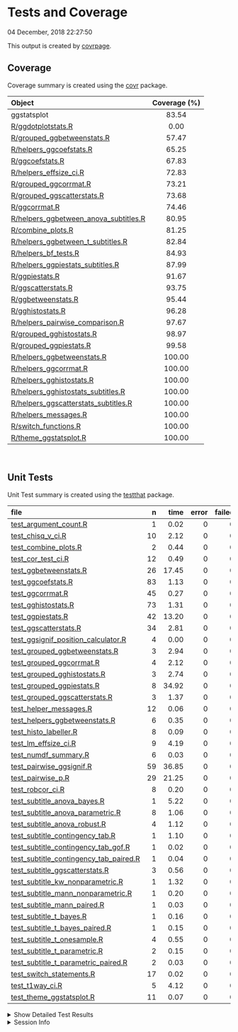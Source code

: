 Tests and Coverage
================
04 December, 2018 22:27:50

This output is created by
[covrpage](https://github.com/yonicd/covrpage).

## Coverage

Coverage summary is created using the
[covr](https://github.com/r-lib/covr)
package.

| Object                                                                               | Coverage (%) |
| :----------------------------------------------------------------------------------- | :----------: |
| ggstatsplot                                                                          |    83.54     |
| [R/ggdotplotstats.R](../R/ggdotplotstats.R)                                          |     0.00     |
| [R/grouped\_ggbetweenstats.R](../R/grouped_ggbetweenstats.R)                         |    57.47     |
| [R/helpers\_ggcoefstats.R](../R/helpers_ggcoefstats.R)                               |    65.25     |
| [R/ggcoefstats.R](../R/ggcoefstats.R)                                                |    67.83     |
| [R/helpers\_effsize\_ci.R](../R/helpers_effsize_ci.R)                                |    72.83     |
| [R/grouped\_ggcorrmat.R](../R/grouped_ggcorrmat.R)                                   |    73.21     |
| [R/grouped\_ggscatterstats.R](../R/grouped_ggscatterstats.R)                         |    73.68     |
| [R/ggcorrmat.R](../R/ggcorrmat.R)                                                    |    74.46     |
| [R/helpers\_ggbetween\_anova\_subtitles.R](../R/helpers_ggbetween_anova_subtitles.R) |    80.95     |
| [R/combine\_plots.R](../R/combine_plots.R)                                           |    81.25     |
| [R/helpers\_ggbetween\_t\_subtitles.R](../R/helpers_ggbetween_t_subtitles.R)         |    82.84     |
| [R/helpers\_bf\_tests.R](../R/helpers_bf_tests.R)                                    |    84.93     |
| [R/helpers\_ggpiestats\_subtitles.R](../R/helpers_ggpiestats_subtitles.R)            |    87.99     |
| [R/ggpiestats.R](../R/ggpiestats.R)                                                  |    91.67     |
| [R/ggscatterstats.R](../R/ggscatterstats.R)                                          |    93.75     |
| [R/ggbetweenstats.R](../R/ggbetweenstats.R)                                          |    95.44     |
| [R/gghistostats.R](../R/gghistostats.R)                                              |    96.28     |
| [R/helpers\_pairwise\_comparison.R](../R/helpers_pairwise_comparison.R)              |    97.67     |
| [R/grouped\_gghistostats.R](../R/grouped_gghistostats.R)                             |    98.97     |
| [R/grouped\_ggpiestats.R](../R/grouped_ggpiestats.R)                                 |    99.58     |
| [R/helpers\_ggbetweenstats.R](../R/helpers_ggbetweenstats.R)                         |    100.00    |
| [R/helpers\_ggcorrmat.R](../R/helpers_ggcorrmat.R)                                   |    100.00    |
| [R/helpers\_gghistostats.R](../R/helpers_gghistostats.R)                             |    100.00    |
| [R/helpers\_gghistostats\_subtitles.R](../R/helpers_gghistostats_subtitles.R)        |    100.00    |
| [R/helpers\_ggscatterstats\_subtitles.R](../R/helpers_ggscatterstats_subtitles.R)    |    100.00    |
| [R/helpers\_messages.R](../R/helpers_messages.R)                                     |    100.00    |
| [R/switch\_functions.R](../R/switch_functions.R)                                     |    100.00    |
| [R/theme\_ggstatsplot.R](../R/theme_ggstatsplot.R)                                   |    100.00    |

<br>

## Unit Tests

Unit Test summary is created using the
[testthat](https://github.com/r-lib/testthat)
package.

| file                                                                                          |  n |  time | error | failed | skipped | warning |
| :-------------------------------------------------------------------------------------------- | -: | ----: | ----: | -----: | ------: | ------: |
| [test\_argument\_count.R](testthat/test_argument_count.R)                                     |  1 |  0.02 |     0 |      0 |       0 |       0 |
| [test\_chisq\_v\_ci.R](testthat/test_chisq_v_ci.R)                                            | 10 |  2.12 |     0 |      0 |       0 |       0 |
| [test\_combine\_plots.R](testthat/test_combine_plots.R)                                       |  2 |  0.44 |     0 |      0 |       0 |       0 |
| [test\_cor\_test\_ci.R](testthat/test_cor_test_ci.R)                                          | 12 |  0.49 |     0 |      0 |       0 |       0 |
| [test\_ggbetweenstats.R](testthat/test_ggbetweenstats.R)                                      | 26 | 17.45 |     0 |      0 |       0 |       0 |
| [test\_ggcoefstats.R](testthat/test_ggcoefstats.R)                                            | 83 |  1.13 |     0 |      0 |       0 |       0 |
| [test\_ggcorrmat.R](testthat/test_ggcorrmat.R)                                                | 45 |  0.27 |     0 |      0 |       0 |       0 |
| [test\_gghistostats.R](testthat/test_gghistostats.R)                                          | 73 |  1.31 |     0 |      0 |       0 |       0 |
| [test\_ggpiestats.R](testthat/test_ggpiestats.R)                                              | 42 | 13.20 |     0 |      0 |       0 |       0 |
| [test\_ggscatterstats.R](testthat/test_ggscatterstats.R)                                      | 34 |  2.81 |     0 |      0 |       0 |       0 |
| [test\_ggsignif\_position\_calculator.R](testthat/test_ggsignif_position_calculator.R)        |  4 |  0.00 |     0 |      0 |       0 |       0 |
| [test\_grouped\_ggbetweenstats.R](testthat/test_grouped_ggbetweenstats.R)                     |  3 |  2.94 |     0 |      0 |       0 |       0 |
| [test\_grouped\_ggcorrmat.R](testthat/test_grouped_ggcorrmat.R)                               |  4 |  2.12 |     0 |      0 |       0 |       0 |
| [test\_grouped\_gghistostats.R](testthat/test_grouped_gghistostats.R)                         |  3 |  2.74 |     0 |      0 |       0 |       0 |
| [test\_grouped\_ggpiestats.R](testthat/test_grouped_ggpiestats.R)                             |  8 | 34.92 |     0 |      0 |       0 |       0 |
| [test\_grouped\_ggscatterstats.R](testthat/test_grouped_ggscatterstats.R)                     |  3 |  1.37 |     0 |      0 |       0 |       0 |
| [test\_helper\_messages.R](testthat/test_helper_messages.R)                                   | 12 |  0.06 |     0 |      0 |       0 |       0 |
| [test\_helpers\_ggbetweenstats.R](testthat/test_helpers_ggbetweenstats.R)                     |  6 |  0.35 |     0 |      0 |       0 |       0 |
| [test\_histo\_labeller.R](testthat/test_histo_labeller.R)                                     |  8 |  0.09 |     0 |      0 |       0 |       0 |
| [test\_lm\_effsize\_ci.R](testthat/test_lm_effsize_ci.R)                                      |  9 |  4.19 |     0 |      0 |       0 |       0 |
| [test\_numdf\_summary.R](testthat/test_numdf_summary.R)                                       |  6 |  0.03 |     0 |      0 |       0 |       0 |
| [test\_pairwise\_ggsignif.R](testthat/test_pairwise_ggsignif.R)                               | 59 | 36.85 |     0 |      0 |       0 |       0 |
| [test\_pairwise\_p.R](testthat/test_pairwise_p.R)                                             | 29 | 21.25 |     0 |      0 |       0 |       0 |
| [test\_robcor\_ci.R](testthat/test_robcor_ci.R)                                               |  8 |  0.20 |     0 |      0 |       0 |       0 |
| [test\_subtitle\_anova\_bayes.R](testthat/test_subtitle_anova_bayes.R)                        |  1 |  5.22 |     0 |      0 |       0 |       0 |
| [test\_subtitle\_anova\_parametric.R](testthat/test_subtitle_anova_parametric.R)              |  8 |  1.06 |     0 |      0 |       0 |       0 |
| [test\_subtitle\_anova\_robust.R](testthat/test_subtitle_anova_robust.R)                      |  4 |  1.12 |     0 |      0 |       0 |       0 |
| [test\_subtitle\_contingency\_tab.R](testthat/test_subtitle_contingency_tab.R)                |  1 |  1.10 |     0 |      0 |       0 |       0 |
| [test\_subtitle\_contingency\_tab\_gof.R](testthat/test_subtitle_contingency_tab_gof.R)       |  1 |  0.02 |     0 |      0 |       0 |       0 |
| [test\_subtitle\_contingency\_tab\_paired.R](testthat/test_subtitle_contingency_tab_paired.R) |  1 |  0.04 |     0 |      0 |       0 |       0 |
| [test\_subtitle\_ggscatterstats.R](testthat/test_subtitle_ggscatterstats.R)                   |  3 |  0.56 |     0 |      0 |       0 |       0 |
| [test\_subtitle\_kw\_nonparametric.R](testthat/test_subtitle_kw_nonparametric.R)              |  1 |  1.32 |     0 |      0 |       0 |       0 |
| [test\_subtitle\_mann\_nonparametric.R](testthat/test_subtitle_mann_nonparametric.R)          |  1 |  0.20 |     0 |      0 |       0 |       0 |
| [test\_subtitle\_mann\_paired.R](testthat/test_subtitle_mann_paired.R)                        |  1 |  0.03 |     0 |      0 |       0 |       0 |
| [test\_subtitle\_t\_bayes.R](testthat/test_subtitle_t_bayes.R)                                |  1 |  0.16 |     0 |      0 |       0 |       0 |
| [test\_subtitle\_t\_bayes\_paired.R](testthat/test_subtitle_t_bayes_paired.R)                 |  1 |  0.15 |     0 |      0 |       0 |       0 |
| [test\_subtitle\_t\_onesample.R](testthat/test_subtitle_t_onesample.R)                        |  4 |  0.55 |     0 |      0 |       0 |       0 |
| [test\_subtitle\_t\_parametric.R](testthat/test_subtitle_t_parametric.R)                      |  2 |  0.15 |     0 |      0 |       0 |       0 |
| [test\_subtitle\_t\_parametric\_paired.R](testthat/test_subtitle_t_parametric_paired.R)       |  2 |  0.03 |     0 |      0 |       0 |       0 |
| [test\_switch\_statements.R](testthat/test_switch_statements.R)                               | 17 |  0.02 |     0 |      0 |       0 |       0 |
| [test\_t1way\_ci.R](testthat/test_t1way_ci.R)                                                 |  5 |  4.12 |     0 |      0 |       0 |       0 |
| [test\_theme\_ggstatsplot.R](testthat/test_theme_ggstatsplot.R)                               | 11 |  0.07 |     0 |      0 |       0 |       0 |

<details closed>

<summary> Show Detailed Test Results
</summary>

| file                                                                                              | context                            | test                                                                  | status |  n |  time |
| :------------------------------------------------------------------------------------------------ | :--------------------------------- | :-------------------------------------------------------------------- | :----- | -: | ----: |
| [test\_argument\_count.R](testthat/test_argument_count.R#L57_L60)                                 | argument\_count                    | argument\_count is correct                                            | PASS   |  1 |  0.02 |
| [test\_chisq\_v\_ci.R](testthat/test_chisq_v_ci.R#L46)                                            | chisq\_v\_ci                       | chisq\_v\_ci works                                                    | PASS   | 10 |  2.12 |
| [test\_combine\_plots.R](testthat/test_combine_plots.R#L30_L33)                                   | combine\_plots                     | checking if combining plots works                                     | PASS   |  2 |  0.44 |
| [test\_cor\_test\_ci.R](testthat/test_cor_test_ci.R#L45)                                          | cor\_test\_ci                      | cor\_test\_ci works                                                   | PASS   | 12 |  0.49 |
| [test\_ggbetweenstats.R](testthat/test_ggbetweenstats.R#L9_L16)                                   | ggbetweenstats                     | error when x and outlier.label are same                               | PASS   |  1 |  0.01 |
| [test\_ggbetweenstats.R](testthat/test_ggbetweenstats.R#L26_L36)                                  | ggbetweenstats                     | outlier.labeling works across vector types                            | PASS   |  3 |  3.64 |
| [test\_ggbetweenstats.R](testthat/test_ggbetweenstats.R#L118)                                     | ggbetweenstats                     | checking labels and data from plot                                    | PASS   | 16 |  2.69 |
| [test\_ggbetweenstats.R](testthat/test_ggbetweenstats.R#L225)                                     | ggbetweenstats                     | checking mean labels are working                                      | PASS   |  3 |  0.88 |
| [test\_ggbetweenstats.R](testthat/test_ggbetweenstats.R#L299)                                     | ggbetweenstats                     | subtitles with bayesian tests work                                    | PASS   |  2 |  9.37 |
| [test\_ggbetweenstats.R](testthat/test_ggbetweenstats.R#L335)                                     | ggbetweenstats                     | subtitle works with equal variance assumption                         | PASS   |  1 |  0.86 |
| [test\_ggcoefstats.R](testthat/test_ggcoefstats.R#L35)                                            | ggcoefstats                        | ggcoefstats with lm model                                             | PASS   | 11 |  0.11 |
| [test\_ggcoefstats.R](testthat/test_ggcoefstats.R#L109)                                           | ggcoefstats                        | ggcoefstats with glmer model                                          | PASS   | 12 |  0.41 |
| [test\_ggcoefstats.R](testthat/test_ggcoefstats.R#L167_L170)                                      | ggcoefstats                        | ggcoefstats with aov model                                            | PASS   | 19 |  0.15 |
| [test\_ggcoefstats.R](testthat/test_ggcoefstats.R#L269)                                           | ggcoefstats                        | ggcoefstats with aov model                                            | PASS   | 21 |  0.16 |
| [test\_ggcoefstats.R](testthat/test_ggcoefstats.R#L361_L368)                                      | ggcoefstats                        | ggcoefstats works with data frames                                    | PASS   | 19 |  0.28 |
| [test\_ggcoefstats.R](testthat/test_ggcoefstats.R#L423_L428)                                      | ggcoefstats                        | unsupported model objects                                             | PASS   |  1 |  0.02 |
| [test\_ggcorrmat.R](testthat/test_ggcorrmat.R#L37)                                                | ggcorrmat                          | checking ggcorrmat - without NAs - pearson’s r                        | PASS   | 17 |  0.09 |
| [test\_ggcorrmat.R](testthat/test_ggcorrmat.R#L108)                                               | ggcorrmat                          | checking ggcorrmat - with NAs - robust r                              | PASS   | 17 |  0.11 |
| [test\_ggcorrmat.R](testthat/test_ggcorrmat.R#L172)                                               | ggcorrmat                          | checking ggcorrmat - with NAs - spearman’s rho                        | PASS   | 11 |  0.07 |
| [test\_gghistostats.R](testthat/test_gghistostats.R#L42)                                          | gghistostats                       | checking gghistostats plot and parametric stats - data with NAs       | PASS   | 22 |  0.40 |
| [test\_gghistostats.R](testthat/test_gghistostats.R#L162)                                         | gghistostats                       | checking gghistostats and non-parametric stats - data without NAs     | PASS   | 27 |  0.33 |
| [test\_gghistostats.R](testthat/test_gghistostats.R#L268)                                         | gghistostats                       | checking robust stats and proportions                                 | PASS   | 12 |  0.23 |
| [test\_gghistostats.R](testthat/test_gghistostats.R#L333)                                         | gghistostats                       | checking bayes stats and density                                      | PASS   | 12 |  0.35 |
| [test\_ggpiestats.R](testthat/test_ggpiestats.R#L37)                                              | ggpiestats                         | checking one sample proportion test                                   | PASS   | 11 |  0.11 |
| [test\_ggpiestats.R](testthat/test_ggpiestats.R#L92)                                              | ggpiestats                         | checking labels with contingency tab                                  | PASS   | 16 |  4.94 |
| [test\_ggpiestats.R](testthat/test_ggpiestats.R#L169)                                             | ggpiestats                         | checking labels with counts                                           | PASS   | 14 |  8.00 |
| [test\_ggpiestats.R](testthat/test_ggpiestats.R#L228)                                             | ggpiestats                         | checking labels with contingency tab (paired)                         | PASS   |  1 |  0.15 |
| [test\_ggscatterstats.R](testthat/test_ggscatterstats.R#L45)                                      | ggscatterstats                     | checking ggscatterstats - without NAs - pearson’s r                   | PASS   | 16 |  0.17 |
| [test\_ggscatterstats.R](testthat/test_ggscatterstats.R#L119)                                     | ggscatterstats                     | checking ggscatterstats - without NAs - spearman’s rho                | PASS   |  1 |  0.38 |
| [test\_ggscatterstats.R](testthat/test_ggscatterstats.R#L157)                                     | ggscatterstats                     | checking ggscatterstats - without NAs - percentage bend               | PASS   |  3 |  0.30 |
| [test\_ggscatterstats.R](testthat/test_ggscatterstats.R#L194)                                     | ggscatterstats                     | checking median display                                               | PASS   |  4 |  0.10 |
| [test\_ggscatterstats.R](testthat/test_ggscatterstats.R#L236)                                     | ggscatterstats                     | class of object                                                       | PASS   |  6 |  0.44 |
| [test\_ggscatterstats.R](testthat/test_ggscatterstats.R#L312_L315)                                | ggscatterstats                     | class of object                                                       | PASS   |  4 |  1.42 |
| [test\_ggsignif\_position\_calculator.R](testthat/test_ggsignif_position_calculator.R#L9)         | ggsignif\_position\_calculator     | y coordinates for ggsignif are accurate                               | PASS   |  4 |  0.00 |
| [test\_grouped\_ggbetweenstats.R](testthat/test_grouped_ggbetweenstats.R#L12_L32)                 | grouped\_ggbetweenstats            | grouping.var works across vector types                                | PASS   |  3 |  2.94 |
| [test\_grouped\_ggcorrmat.R](testthat/test_grouped_ggcorrmat.R#L18_L27)                           | grouped\_ggcorrmat                 | grouped\_ggcorrmat works                                              | PASS   |  4 |  2.12 |
| [test\_grouped\_gghistostats.R](testthat/test_grouped_gghistostats.R#L9_L19)                      | grouped\_gghistostats              | grouped\_gghistostats works                                           | PASS   |  3 |  2.74 |
| [test\_grouped\_ggpiestats.R](testthat/test_grouped_ggpiestats.R#L12_L21)                         | grouped\_ggpiestats                | grouped\_ggpiestats works                                             | PASS   |  8 | 34.92 |
| [test\_grouped\_ggscatterstats.R](testthat/test_grouped_ggscatterstats.R#L9_L17)                  | grouped\_ggscatterstats            | grouped\_ggscatterstats works                                         | PASS   |  3 |  1.37 |
| [test\_helper\_messages.R](testthat/test_helper_messages.R#L9_L13)                                | helper\_messages                   | grouped\_message is working                                           | PASS   |  1 |  0.02 |
| [test\_helper\_messages.R](testthat/test_helper_messages.R#L22_L26)                               | helper\_messages                   | effsize\_ci\_message is working                                       | PASS   |  2 |  0.00 |
| [test\_helper\_messages.R](testthat/test_helper_messages.R#L42_L46)                               | helper\_messages                   | ggcorrmat\_matrix\_message is working                                 | PASS   |  1 |  0.01 |
| [test\_helper\_messages.R](testthat/test_helper_messages.R#L55_L63)                               | helper\_messages                   | palette\_message is working                                           | PASS   |  1 |  0.00 |
| [test\_helper\_messages.R](testthat/test_helper_messages.R#L73_L77)                               | helper\_messages                   | normality\_message is working                                         | PASS   |  3 |  0.00 |
| [test\_helper\_messages.R](testthat/test_helper_messages.R#L100_L104)                             | helper\_messages                   | bartlett\_message is working                                          | PASS   |  4 |  0.03 |
| [test\_helpers\_ggbetweenstats.R](testthat/test_helpers_ggbetweenstats.R#L30_L33)                 | helpers\_ggbetweenstats            | mean\_labeller works                                                  | PASS   |  6 |  0.35 |
| [test\_histo\_labeller.R](testthat/test_histo_labeller.R#L20)                                     | Helpers gghistostats               | y coordinate for labeller works                                       | PASS   |  1 |  0.03 |
| [test\_histo\_labeller.R](testthat/test_histo_labeller.R#L43)                                     | Helpers gghistostats               | checking if labeling works                                            | PASS   |  7 |  0.06 |
| [test\_lm\_effsize\_ci.R](testthat/test_lm_effsize_ci.R#L67)                                      | lm\_effsize\_ci                    | lm\_effsize\_ci works                                                 | PASS   |  9 |  4.19 |
| [test\_numdf\_summary.R](testthat/test_numdf_summary.R#L15)                                       | numdf\_summary                     | checking numdf\_summary - with NAs                                    | PASS   |  3 |  0.02 |
| [test\_numdf\_summary.R](testthat/test_numdf_summary.R#L33)                                       | numdf\_summary                     | checking numdf\_summary - without NAs                                 | PASS   |  3 |  0.01 |
| [test\_pairwise\_ggsignif.R](testthat/test_pairwise_ggsignif.R#L25)                               | pairwise\_p with ggsignif          | check comparison significant displays - adjusted                      | PASS   |  2 |  1.60 |
| [test\_pairwise\_ggsignif.R](testthat/test_pairwise_ggsignif.R#L73)                               | pairwise\_p with ggsignif          | check non-significant comparison displays - no adjustment             | PASS   | 14 |  1.73 |
| [test\_pairwise\_ggsignif.R](testthat/test_pairwise_ggsignif.R#L153)                              | pairwise\_p with ggsignif          | check mixed comparison displays - adjusted                            | PASS   | 18 | 30.77 |
| [test\_pairwise\_ggsignif.R](testthat/test_pairwise_ggsignif.R#L248)                              | pairwise\_p with ggsignif          | check robust test display - adjusted                                  | PASS   | 12 |  2.19 |
| [test\_pairwise\_ggsignif.R](testthat/test_pairwise_ggsignif.R#L329)                              | pairwise\_p with ggsignif          | check student’s t test display - adjusted                             | PASS   | 13 |  0.56 |
| [test\_pairwise\_p.R](testthat/test_pairwise_p.R#L22_L33)                                         | pairwise\_p                        | `pairwise_p()` works for between-subjects design                      | PASS   |  4 | 10.38 |
| [test\_pairwise\_p.R](testthat/test_pairwise_p.R#L129_L140)                                       | pairwise\_p                        | `pairwise_p()` works for within-subjects design                       | PASS   |  9 |  0.20 |
| [test\_pairwise\_p.R](testthat/test_pairwise_p.R#L257)                                            | pairwise\_p                        | `pairwise_p()` messages are correct for between-subjects              | PASS   |  9 | 10.28 |
| [test\_pairwise\_p.R](testthat/test_pairwise_p.R#L343)                                            | pairwise\_p                        | `pairwise_p()` messages are correct for within-subjects               | PASS   |  7 |  0.39 |
| [test\_robcor\_ci.R](testthat/test_robcor_ci.R#L39)                                               | robcor\_ci                         | robcor\_ci works                                                      | PASS   |  8 |  0.20 |
| [test\_subtitle\_anova\_bayes.R](testthat/test_subtitle_anova_bayes.R#L51)                        | subtitle\_anova\_bayes             | subtitle\_anova\_bayes works                                          | PASS   |  1 |  5.22 |
| [test\_subtitle\_anova\_parametric.R](testthat/test_subtitle_anova_parametric.R#L56_L59)          | subtitle\_anova\_parametric        | parametric anova subtitles work (without NAs)                         | PASS   |  3 |  0.04 |
| [test\_subtitle\_anova\_parametric.R](testthat/test_subtitle_anova_parametric.R#L141)             | subtitle\_anova\_parametric        | parametric anova subtitles work (with NAs)                            | PASS   |  1 |  0.74 |
| [test\_subtitle\_anova\_parametric.R](testthat/test_subtitle_anova_parametric.R#L197_L200)        | subtitle\_anova\_parametric        | parametric anova subtitles with partial omega-squared                 | PASS   |  1 |  0.11 |
| [test\_subtitle\_anova\_parametric.R](testthat/test_subtitle_anova_parametric.R#L256_L259)        | subtitle\_anova\_parametric        | parametric anova subtitles with partial eta-squared and data with NAs | PASS   |  1 |  0.03 |
| [test\_subtitle\_anova\_parametric.R](testthat/test_subtitle_anova_parametric.R#L367_L370)        | subtitle\_anova\_parametric        | parametric anova subtitles with partial eta-squared and data with NAs | PASS   |  2 |  0.14 |
| [test\_subtitle\_anova\_robust.R](testthat/test_subtitle_anova_robust.R#L53_L56)                  | subtitle\_anova\_robust            | subtitle\_anova\_robust works                                         | PASS   |  4 |  1.12 |
| [test\_subtitle\_contingency\_tab.R](testthat/test_subtitle_contingency_tab.R#L57)                | subtitle\_contingency\_tab         | subtitle\_contingency\_tab works                                      | PASS   |  1 |  1.10 |
| [test\_subtitle\_contingency\_tab\_gof.R](testthat/test_subtitle_contingency_tab_gof.R#L41)       | subtitle\_contingency\_tab\_gof    | Goodness of Fit subtitle\_contingency\_tab works                      | PASS   |  1 |  0.02 |
| [test\_subtitle\_contingency\_tab\_paired.R](testthat/test_subtitle_contingency_tab_paired.R#L76) | subtitle\_contingency\_tab\_paired | Paired subtitle\_contingency\_tab works                               | PASS   |  1 |  0.04 |
| [test\_subtitle\_ggscatterstats.R](testthat/test_subtitle_ggscatterstats.R#L46)                   | subtitle\_ggscatterstats           | subtitle\_ggscatterstats works                                        | PASS   |  3 |  0.56 |
| [test\_subtitle\_kw\_nonparametric.R](testthat/test_subtitle_kw_nonparametric.R#L51)              | subtitle\_kw\_nonparametric        | subtitle\_kw\_nonparametric works                                     | PASS   |  1 |  1.32 |
| [test\_subtitle\_mann\_nonparametric.R](testthat/test_subtitle_mann_nonparametric.R#L46)          | subtitle\_mann\_nonparametric      | subtitle\_mann\_nonparametric works                                   | PASS   |  1 |  0.20 |
| [test\_subtitle\_mann\_paired.R](testthat/test_subtitle_mann_paired.R#L217)                       | subtitle\_mann\_paired             | subtitle\_mann\_paired works                                          | PASS   |  1 |  0.03 |
| [test\_subtitle\_t\_bayes.R](testthat/test_subtitle_t_bayes.R#L47)                                | subtitle\_t\_bayes                 | subtitle\_t\_bayes works                                              | PASS   |  1 |  0.16 |
| [test\_subtitle\_t\_bayes\_paired.R](testthat/test_subtitle_t_bayes_paired.R#L218)                | subtitle\_t\_bayes\_paired         | subtitle\_t\_bayes\_paired works                                      | PASS   |  1 |  0.15 |
| [test\_subtitle\_t\_onesample.R](testthat/test_subtitle_t_onesample.R#L57_L60)                    | subtitle\_t\_onesample             | subtitle\_t\_onesample works                                          | PASS   |  1 |  0.33 |
| [test\_subtitle\_t\_onesample.R](testthat/test_subtitle_t_onesample.R#L101_L104)                  | subtitle\_t\_onesample             | subtitle\_t\_onesample works                                          | PASS   |  3 |  0.22 |
| [test\_subtitle\_t\_parametric.R](testthat/test_subtitle_t_parametric.R#L63)                      | subtitle\_t\_parametric            | parametric t-test works (between-subjects without NAs)                | PASS   |  1 |  0.01 |
| [test\_subtitle\_t\_parametric.R](testthat/test_subtitle_t_parametric.R#L116)                     | subtitle\_t\_parametric            | parametric t-test works (between-subjects with NAs)                   | PASS   |  1 |  0.14 |
| [test\_subtitle\_t\_parametric\_paired.R](testthat/test_subtitle_t_parametric_paired.R#L225)      | subtitle\_t\_parametric\_paired    | subtitle\_t\_parametric\_paired works (Hedge’s g)                     | PASS   |  1 |  0.02 |
| [test\_subtitle\_t\_parametric\_paired.R](testthat/test_subtitle_t_parametric_paired.R#L282)      | subtitle\_t\_parametric\_paired    | subtitle\_t\_parametric\_paired works (Cohen’s d)                     | PASS   |  1 |  0.01 |
| [test\_switch\_statements.R](testthat/test_switch_statements.R#L8)                                | switch statements                  | switch for p adjustment works                                         | PASS   |  4 |  0.00 |
| [test\_switch\_statements.R](testthat/test_switch_statements.R#L24)                               | switch statements                  | switch for effct size type works                                      | PASS   | 13 |  0.02 |
| [test\_t1way\_ci.R](testthat/test_t1way_ci.R#L56)                                                 | t1way\_ci                          | t1way\_ci works                                                       | PASS   |  5 |  4.12 |
| [test\_theme\_ggstatsplot.R](testthat/test_theme_ggstatsplot.R#L23)                               | theme\_ggstatsplot                 | `theme_ggstatsplot()` works                                           | PASS   |  6 |  0.05 |
| [test\_theme\_ggstatsplot.R](testthat/test_theme_ggstatsplot.R#L58)                               | theme\_ggstatsplot                 | `theme_pie()` works                                                   | PASS   |  5 |  0.02 |

</details>

<details>

<summary> Session Info </summary>

| Field    | Value                                              |
| :------- | :------------------------------------------------- |
| Version  | R Under development (unstable) (2018-11-30 r75724) |
| Platform | x86\_64-w64-mingw32/x64 (64-bit)                   |
| Running  | Windows \>= 8 x64 (build 9200)                     |
| Language | English\_United States                             |
| Timezone | America/New\_York                                  |

| Package  | Version |
| :------- | :------ |
| testthat | 2.0.1   |
| covr     | 3.2.1   |
| covrpage | 0.0.67  |

</details>

<!--- Final Status : pass --->
